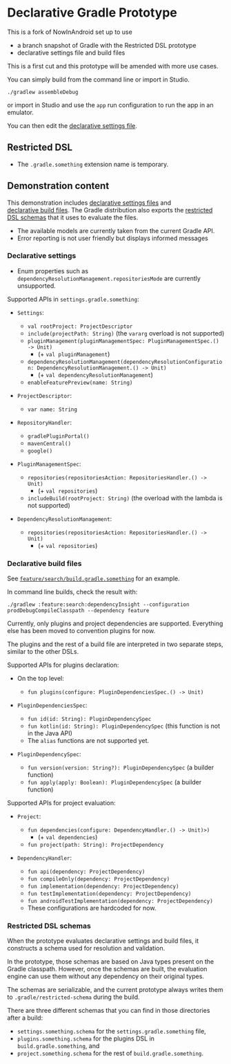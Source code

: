 # Declarative Gradle Prototype

This is a fork of NowInAndroid set up to use

* a branch snapshot of Gradle with the Restricted DSL prototype
* declarative settings file and build files

This is a first cut and this prototype will be amended with more use cases.

You can simply build from the command line or import in Studio.

```shell
./gradlew assembleDebug
```

or import in Studio and use the `app` run configuration to run the app in an emulator.

You can then edit the [declarative settings file](./settings.gradle.something).

## Restricted DSL

* The `.gradle.something` extension name is temporary.

## Demonstration content

This demonstration includes [declarative settings files](#declarative-settings) and  
[declarative build files](#declarative-build-files).
The Gradle distribution also exports the [restricted DSL schemas](#restricted-dsl-schemas) that
it uses to evaluate the files.

* The available models are currently taken from the current Gradle API.
* Error reporting is not user friendly but displays informed messages

### Declarative settings

* Enum properties such as `dependencyResolutionManagement.repositoriesMode` are currently unsupported.

Supported APIs in `settings.gradle.something`:

* `Settings`:
    * `val rootProject: ProjectDescriptor`
    * `include(projectPath: String)` (the `vararg` overload is not supported)
    * `pluginManagement(pluginManagementSpec: PluginManagementSpec.() -> Unit)`
        * (+ `val pluginManagement`)
    * `dependencyResolutionManagement(dependencyResolutionConfiguration: DependencyResolutionManagement.() -> Unit)`
        * (+ `val dependencyResolutionManagement`)
    * `enableFeaturePreview(name: String)`

* `ProjectDescriptor`:
    * `var name: String`

* `RepositoryHandler`:
    * `gradlePluginPortal()`
    * `mavenCentral()`
    * `google()`

* `PluginManagementSpec`:
    * `repositories(repositoriesAction: RepositoriesHandler.() -> Unit)`
        * (+ `val repositories`)
    * `includeBuild(rootProject: String)` (the overload with the lambda is not supported)

* `DependencyResolutionManagement`:
    * `repositories(repositoriesAction: RepositoriesHandler.() -> Unit)`
        * (+ `val repositories`)

### Declarative build files

See [`feature/search/build.gradle.something`](feature/search/build.gradle.something) for an example.

In command line builds, check the result with:

```shell
./gradlew :feature:search:dependencyInsight --configuration prodDebugCompileClasspath --dependency feature
```

Currently, only plugins and project dependencies are supported. Everything else has been
moved to convention plugins for now.

The plugins and the rest of a build file are interpreted in two separate steps, similar to 
the other DSLs.

Supported APIs for plugins declaration:

* On the top level:
    * `fun plugins(configure: PluginDependenciesSpec.() -> Unit)`

* `PluginDependenciesSpec`:
    * `fun id(id: String): PluginDependencySpec`
    * `fun kotlin(id: String): PluginDependencySpec` (this function is not in the Java API)
    * The `alias` functions are not supported yet.

* `PluginDependencySpec`:
    * `fun version(version: String?): PluginDependencySpec` (a builder function)
    * `fun apply(apply: Boolean): PluginDependencySpec` (a builder function)

Supported APIs for project evaluation:

* `Project`:
    * `fun dependencies(configure: DependencyHandler.() -> Unit)>)`
        * (+ `val dependencies`)
    * `fun project(path: String): ProjectDependency`

* `DependencyHandler`:
    * `fun api(dependency: ProjectDependency)`
    * `fun compileOnly(dependency: ProjectDependency)`
    * `fun implementation(dependency: ProjectDependency)`
    * `fun testImplementation(dependency: ProjectDependency)`
    * `fun androidTestImplementation(dependency: ProjectDependency)`
    * These configurations are hardcoded for now.

### Restricted DSL schemas

When the prototype evaluates declarative settings and build files, it constructs a schema used for 
resolution and validation. 

In the prototype, those schemas are based on Java types present on the Gradle classpath. 
However, once the schemas are built, the evaluation engine can use them without
any dependency on their original types. 

The schemas are serializable, and the current prototype always writes them to 
`.gradle/restricted-schema` during the build.

There are three different schemas that you can find in those directories after a build:
* `settings.something.schema` for the `settings.gradle.something` file,
* `plugins.something.schema` for the plugins DSL in `build.gradle.something`, and
* `project.something.schema` for the rest of `build.gradle.something`.